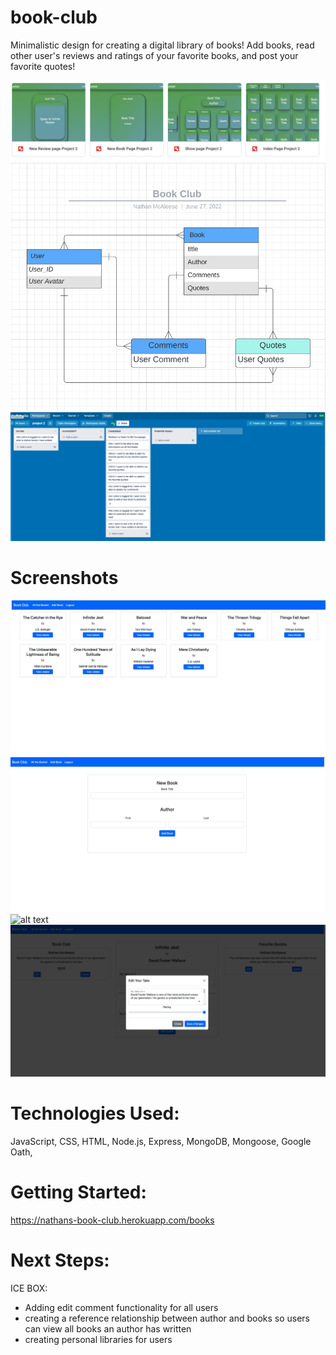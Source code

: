 # book-club

Minimalistic design for creating a digital library of books! Add books, read other user's reviews and ratings of your favorite books, and post your favorite quotes!


![alt text](./public/images/wireframes.png "screenshot1")
![alt text](./public/images/erd.png "screenshot1")
![alt text](./public/images/trello.png "screenshot1")
# Screenshots
![alt text](./public/images/allTheBooks.png "screenshot1")
![alt text](./public/images/newBook.png "screenshot1")
![alt text](./public/images/bookDetails.png"screenshot1")
![alt text](./public/images/editModal.png "screenshot1")

# Technologies Used:

JavaScript, CSS, HTML, Node.js, Express, MongoDB, Mongoose, Google Oath, 

# Getting Started:

https://nathans-book-club.herokuapp.com/books
# Next Steps:

ICE BOX:

- Adding edit comment functionality for all users
- creating a reference relationship between author and books so users can view all books an author has written
- creating personal libraries for users